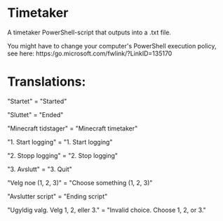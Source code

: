 # Timetaker
A timetaker PowerShell-script that outputs into a .txt file.

You might have to change your computer's PowerShell execution policy, see here: https:/go.microsoft.com/fwlink/?LinkID=135170

# Translations:

"Startet" = "Started"

"Sluttet" = "Ended"

"Minecraft tidstager" = "Minecraft timetaker"

"1. Start logging" = "1. Start logging"

"2. Stopp logging" = "2. Stop logging"

"3. Avslutt" = "3. Quit"

"Velg noe (1, 2, 3)" = "Choose something (1, 2, 3)"

"Avslutter script" = "Ending script"

"Ugyldig valg. Velg 1, 2, eller 3." = "Invalid choice. Choose 1, 2, or 3."
